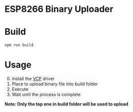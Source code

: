 # ESP8266 Binary Uploader
# Build
```bash
npm run build
```
# Usage
0. Install the [VCP](https://www.silabs.com/developers/usb-to-uart-bridge-vcp-drivers) driver
1. Place to upload binary file into build folder
2. Execute
3. Wait until the process is complete

**Note: Only the top one in build folder will be used to upload**